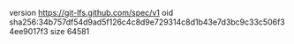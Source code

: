 version https://git-lfs.github.com/spec/v1
oid sha256:34b757df54d9ad5f126c4c8d9e729314c8d1b43e7d3bc9c33c506f34ee9017f3
size 64581

